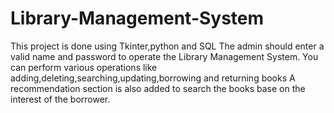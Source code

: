 # Library-Management-System
This project is done using Tkinter,python and SQL
The admin should enter a valid name and password to operate the Library Management System.
You can perform various operations like adding,deleting,searching,updating,borrowing and returning books
A recommendation section is also added to search the books base on the interest of the borrower.
